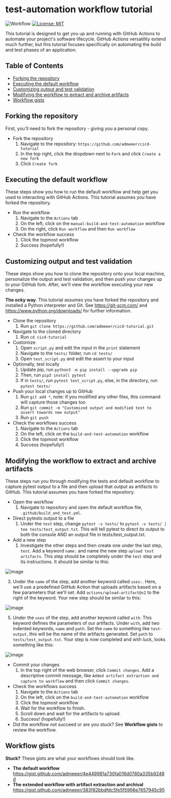 # test-automation workflow tutorial
![Workflow](https://github.com/admeeer/ci-tutorial/actions/workflows/build_and_test.yml/badge.svg) [![License: MIT](https://img.shields.io/badge/License-MIT-yellow.svg)](https://opensource.org/licenses/MIT)

This tutorial is designed to get you up and running with GitHub Actions to automate your project's software lifecycle. GitHub Actions versatility extend much further, but this tutorial focuses specifically on automating the build and test phases of an application.

## Table of Contents
- [Forking the repository](#forking-the-repository)
- [Executing the default workflow](#executing-the-default-workflow)
- [Customizing output and test validation](#customizing-output-and-test-validation)
- [Modifying the workflow to extract and archive artifacts](#modifying-the-workflow-to-extract-and-archive-artifacts)
- [Workflow gists](#workflow-gists)

## Forking the repository
First, you'll need to fork the repository - giving you a personal copy. 

- Fork the repository
   1. Navigate to the repository: `https://github.com/admeeer/cicd-tutorial`
   2. In the top right, click the dropdown next to `Fork` and click `Create a new fork`
   3. Click `Create fork`

## Executing the default workflow
These steps show you how to run the default workflow and help get you used to interacting with GitHub Actions. This tutorial assumes you have forked the repository. 

- Run the workflow
   1. Navigate to the `Actions` tab
   2. On the left, click on the `manual-build-and-test-automation` workflow
   3. On the right, click `Run workflow` and then `Run workflow`
- Check the workflow success
   1. Click the topmost workflow
   2. Success (hopefully!)

## Customizing output and test validation

These steps show you how to clone the repository onto your local machine, personalize the output and test validation, and then push your changes up to your GitHub fork. After, we'll view the workflow executing your new changes.

**The ocky way**. This tutorial assumes you have forked the repository and installed a Python interpreter and Git. See https://git-scm.com/ and https://www.python.org/downloads/ for further information. 

- Clone the repository
  1. Run `git clone https://github.com/admeeer/cicd-tutorial.git`
- Navigate to the cloned directory
  1. Run `cd cicd-tutorial`
- Customize
  1. Open `script.py` and edit the input in the `print` statement
  2. Navigate to the `tests/` folder, run `cd tests/`
  3. Open `test_script.py` and edit the assert to your input
- Optionally, test locally
  1. Update pip, run `python3 -m pip install --upgrade pip`
  2. Then, run `pip3 install pytest`
  3. If in `tests/`, run `pytest test_script.py`, else, in the directory, run `pytest tests/`
- Push your local changes up to GitHub
  1. Run `git add *`, note: if you modified any other files, this command will capture those changes too
  2. Run `git commit -m "Customized output and modified test to assert towards new output"`
  3. Run `git push`
- Check the workflows success
  1. Navigate to the `Actions` tab
  2. On the left, click on the `build-and-test-automation` workflow
  3. Click the topmost workflow
  4. Success (hopefully!)

## Modifying the workflow to extract and archive artifacts

These steps run you through modifying the tests and default workflow to capture pytest output to a file and then upload that output as artifacts to GitHub. This tutorial assumes you have forked the repository.

- Open the workflow
  1. Navigate to repository and open the default workflow file, `.github/build_and_test.yml`.
- Direct pytests output to a file
  1. Under the `test` step, change `pytest -v tests/` to `pytest -v tests/ | tee tests/test_output.txt`. This will tell pytest to direct its output to both the console AND an output file in tests/test_output.txt.
- Add a new step
  1. Investigate the other steps and then create one under the last step, `test`. Add a keyword `name:` and name the new step `upload test artifacts`. This step should be completely under the `test` step and its instructions. It should be similar to this:
  
![image](https://github.com/admeeer/cicd-tutorial/assets/6462261/76281de5-aad4-40a4-83ab-d74aa2e6c069)

  3. Under the `name` of the step, add another keyword called `uses:`. Here, we'll use a predefined GitHub Action that uploads artifacts based on a few parameters that we'll set. Add `actions/upload-artifact@v2` to the right of the keyword. Your new step should be similar to this:

![image](https://github.com/admeeer/cicd-tutorial/assets/6462261/6ba1dbf4-ac7d-4285-8b20-b0de554b0f31)

  5. Under the `uses` of the step, add another keyword called `with`. This keyword defines the parameters of our artifacts. Under `with`, add two indented keywords, `name` and `path`. Set the `name` to something like `test-output`, this will be the name of the artifacts generated. Set `path` to `tests/test_output.txt`. Your step is now completed and with luck, looks something like this:

![image](https://github.com/admeeer/cicd-tutorial/assets/6462261/b17b84e0-b9dc-4933-8d9e-2b3fdfd90c3a)

- Commit your changes
  1. In the top right of the web browser, click `Commit changes`. Add a descriptive commit message, like `Added artifact extraction and capture to workflow` and then click `Commit changes`.
- Check the workflows success
  1. Navigate to the `Actions` tab
  2. On the left, click on the `build-and-test-automation` workflow
  3. Click the topmost workflow
  4. Wait for the workflow to finish.
  5. Scroll down and wait for the artifacts to upload.
  6. Success! (hopefully!)
- Did the workflow not succeed or are you stuck? See **Workflow gists** to review the workflow.

## Workflow gists

**Stuck?** These gists are what your workflows should look like. 
- **The default workflow** https://gist.github.com/admeeer/4e449981a730fa016d0780a335b9248d
- **The extended workflow with artifact extraction and archival** https://gist.github.com/admeeer/383f82bbdfdc5fe5f5998e7657945c95

